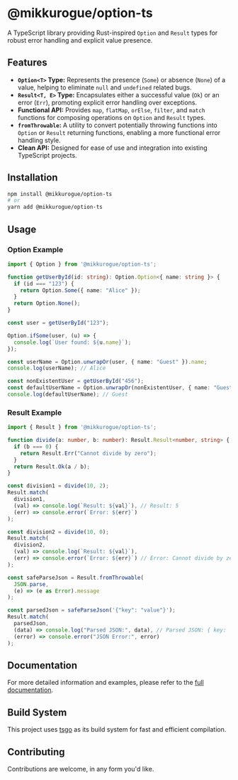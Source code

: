 # @mikkurogue/option-ts

A TypeScript library providing Rust-inspired `Option` and `Result` types for robust error handling and explicit value presence.

## Features

- **`Option<T>` Type:** Represents the presence (`Some`) or absence (`None`) of a value, helping to eliminate `null` and `undefined` related bugs.
- **`Result<T, E>` Type:** Encapsulates either a successful value (`Ok`) or an error (`Err`), promoting explicit error handling over exceptions.
- **Functional API:** Provides `map`, `flatMap`, `orElse`, `filter`, and `match` functions for composing operations on `Option` and `Result` types.
- **`fromThrowable`:** A utility to convert potentially throwing functions into `Option` or `Result` returning functions, enabling a more functional error handling style.
- **Clean API:** Designed for ease of use and integration into existing TypeScript projects.

## Installation

```bash
npm install @mikkurogue/option-ts
# or
yarn add @mikkurogue/option-ts
```

## Usage

### Option Example

```typescript
import { Option } from '@mikkurogue/option-ts';

function getUserById(id: string): Option.Option<{ name: string }> {
  if (id === "123") {
    return Option.Some({ name: "Alice" });
  }
  return Option.None();
}

const user = getUserById("123");

Option.ifSome(user, (u) => {
  console.log(`User found: ${u.name}`);
});

const userName = Option.unwrapOr(user, { name: "Guest" }).name;
console.log(userName); // Alice

const nonExistentUser = getUserById("456");
const defaultUserName = Option.unwrapOr(nonExistentUser, { name: "Guest" }).name;
console.log(defaultUserName); // Guest
```

### Result Example

```typescript
import { Result } from '@mikkurogue/option-ts';

function divide(a: number, b: number): Result.Result<number, string> {
  if (b === 0) {
    return Result.Err("Cannot divide by zero");
  }
  return Result.Ok(a / b);
}

const division1 = divide(10, 2);
Result.match(
  division1,
  (val) => console.log(`Result: ${val}`), // Result: 5
  (err) => console.error(`Error: ${err}`)
);

const division2 = divide(10, 0);
Result.match(
  division2,
  (val) => console.log(`Result: ${val}`),
  (err) => console.error(`Error: ${err}`) // Error: Cannot divide by zero
);

const safeParseJson = Result.fromThrowable(
  JSON.parse,
  (e) => (e as Error).message
);

const parsedJson = safeParseJson('{"key": "value"}');
Result.match(
  parsedJson,
  (data) => console.log("Parsed JSON:", data), // Parsed JSON: { key: 'value' }
  (error) => console.error("JSON Error:", error)
);
```

## Documentation

For more detailed information and examples, please refer to the [full documentation](./docs/README.md).

## Build System

This project uses [tsgo](https://github.com/microsoft/typescript-go) as its build system for fast and efficient compilation.

## Contributing

Contributions are welcome, in any form you'd like.
